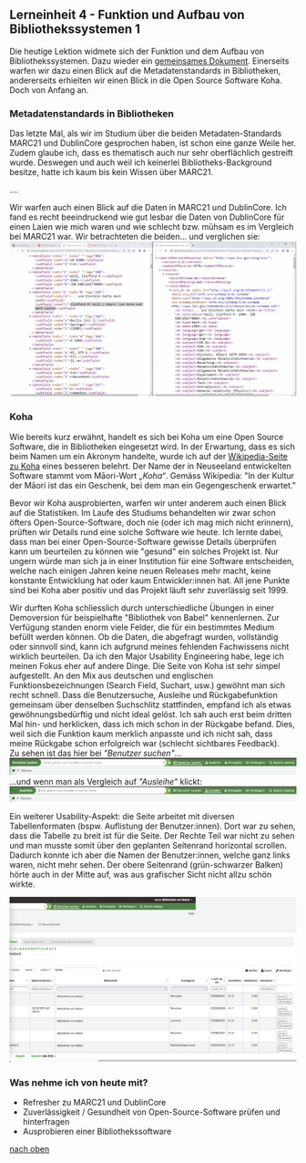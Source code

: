 ## Lerneinheit 4 - Funktion und Aufbau von Bibliothekssystemen 1

Die heutige Lektion widmete sich der Funktion und dem Aufbau von Bibliothekssystemen. Dazu wieder ein [gemeinsames Dokument](https://pad.gwdg.de/glYuuHwsS6aokIat19Kxpg#). Einerseits warfen wir dazu einen Blick auf die Metadatenstandards in Bibliotheken, andererseits erhielten wir einen Blick in die Open Source Software Koha. Doch von Anfang an. 

### Metadatenstandards in Bibliotheken
Das letzte Mal, als wir im Studium über die beiden Metadaten-Standards MARC21 und DublinCore gesprochen haben, ist schon eine ganze Weile her. Zudem glaube ich, dass es thematisch auch nur sehr oberflächlich gestreift wurde. Deswegen und auch weil ich keinerlei Bibliotheks-Background besitze, hatte ich kaum bis kein Wissen über MARC21.

....

Wir warfen auch einen Blick auf die Daten in MARC21 und DublinCore. Ich fand es recht beeindruckend wie gut lesbar die Daten von DublinCore für einen Laien wie mich waren und wie schlecht bzw. mühsam es im Vergleich bei MARC21 war. Wir betrachteten die beiden... und verglichen sie:
![Vergleiche MARC21 und DublinCore](https://github.com/Sabs135/Lerntagebuch-BAIN/blob/main/img/Marc21_DublinCore.png?raw=true)

### Koha
Wie bereits kurz erwähnt, handelt es sich bei Koha um eine Open Source Software, die in Bibliotheken eingesetzt wird. In der Erwartung, dass es sich beim Namen um ein Akronym handelte, wurde ich auf der [Wikipedia-Seite zu Koha](https://de.wikipedia.org/wiki/Koha_(Bibliothekssoftware)) eines besseren belehrt. Der Name der in Neuseeland entwickelten Software stammt vom Māori-Wort _„Koha“_. Gemäss Wikipedia: "In der Kultur der Māori ist das ein Geschenk, bei dem man ein Gegengeschenk erwartet." 

Bevor wir Koha ausprobierten, warfen wir unter anderem auch einen Blick auf die Statistiken. Im Laufe des Studiums behandelten wir zwar schon öfters Open-Source-Software, doch nie (oder ich mag mich nicht erinnern), prüften wir Details rund eine solche Software wie heute. Ich lernte dabei, dass man bei einer Open-Source-Software gewisse Details überprüfen kann um beurteilen zu können wie "gesund" ein solches Projekt ist. Nur ungern würde man sich ja in einer Institution für eine Software entscheiden, welche nach einigen Jahren keine neuen Releases mehr macht, keine konstante Entwicklung hat oder kaum Entwickler:innen hat. All jene Punkte sind bei Koha aber positiv und das Projekt läuft sehr zuverlässig seit 1999. 

Wir durften Koha schliesslich durch unterschiedliche Übungen in einer Demoversion für beispielhafte "Bibliothek von Babel" kennenlernen. Zur Verfügung standen enorm viele Felder, die für ein bestimmtes Medium befüllt werden können. Ob die Daten, die abgefragt wurden, vollständig oder sinnvoll sind, kann ich aufgrund meines fehlenden Fachwissens nicht wirklich beurteilen. Da ich den Major Usability Engineering habe, lege ich meinen Fokus eher auf andere Dinge. Die Seite von Koha ist sehr simpel aufgestellt. An den Mix aus deutschen und englischen Funktionsbezeichnungen (Search Field, Suchart, usw.) gewöhnt man sich recht schnell. Dass die Benutzersuche, Ausleihe und Rückgabefunktion gemeinsam über denselben Suchschlitz stattfinden, empfand ich als etwas gewöhnungsbedürftig und nicht ideal gelöst. Ich sah auch erst beim dritten Mal hin- und herklicken, dass ich mich schon in der Rückgabe befand. Dies, weil sich die Funktion kaum merklich anpasste und ich nicht sah, dass meine Rückgabe schon erfolgreich war (schlecht sichtbares Feedback).  
Zu sehen ist das hier bei _"Benutzer suchen"_...  
![Suchschlitz Suche](https://github.com/Sabs135/Lerntagebuch-BAIN/blob/main/img/Koha_Suchschlitz-1.png?raw=true)
 ...und wenn man als Vergleich auf _"Ausleihe"_ klickt:  
![Suchschlitz Ausleihe](https://github.com/Sabs135/Lerntagebuch-BAIN/blob/main/img/Koha_Suchschlitz-2.png?raw=true)

Ein weiterer Usability-Aspekt: die Seite arbeitet mit diversen Tabellenformaten (bspw. Auflistung der Benutzer:innen). Dort war zu sehen, dass die Tabelle zu breit ist für die Seite. Der Rechte Teil war nicht zu sehen und man musste somit über den geplanten Seitenrand horizontal scrollen. Dadurch konnte ich aber die Namen der Benutzer:innen, welche ganz links waren, nicht mehr sehen.  Der obere Seitenrand (grün-schwarzer Balken) hörte auch in der Mitte auf, was aus grafischer Sicht nicht allzu schön wirkte. 

![Zu grosse Tabelle](https://github.com/Sabs135/Lerntagebuch-BAIN/blob/main/img/Koha_Breite_Tabelle.png?raw=true)


### Was nehme ich von heute mit?
- Refresher zu MARC21 und DublinCore
- Zuverlässigkeit / Gesundheit von Open-Source-Software prüfen und hinterfragen
- Ausprobieren einer Bibliothekssoftware

  
[nach oben](#lerneinheit-4---funktion-und-aufbau-von-bibliothekssystemen-1)
